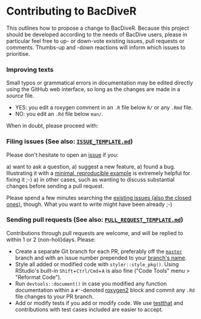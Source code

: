 # Contributing to BacDiveR

This outlines how to propose a change to BacDiveR. Because this project should 
be developed according to the needs of BacDive users, please in particular 
feel free to up- or down-vote existing issues, pull requests or comments. 
Thumbs-up and -down reactions will inform which issues to prioritise.


### Improving texts

Small typos or grammatical errors in documentation may be edited directly using
the GitHub web interface, so long as the changes are made in a _source_ file.

*  YES: you edit a roxygen comment in an `.R` file below `R/` or any `.Rmd` file.
*  NO: you edit an `.Rd` file below `man/`.

When in doubt, please proceed with:


### Filing issues (See also: [`ISSUE_TEMPLATE.md`](https://github.com/tibhannover/BacDiveR/blob/master/.github/ISSUE_TEMPLATE.md))

Please don't hesitate to open an [issue][issues] if you:

a) want to ask a question,
a) suggest a new feature, 
a) found a bug. Illustrating it with a [minimal, reproducible example][reprex] 
   is extremely helpful for fixing it ;-) 
a) in other cases, such as wanting to discuss substantial changes before sending
   a pull request.

Please spend a few minutes searching the [existing issues (also the closed ones)][issues],
though. What you want to write might have been already ;-)

[issues]: https://github.com/tibhannover/BacDiveR/issues/
[reprex]: https://www.tidyverse.org/help/#reprex


### Sending pull requests (See also: [`PULL_REQUEST_TEMPLATE.md`](https://github.com/tibhannover/BacDiveR/blob/master/.github/PULL_REQUEST_TEMPLATE.md))

Contributions through pull requests are welcome, and will be replied to within 1 
or 2 (non-holi)days. Please:

*  Create a separate Git branch for each PR, preferably off the [`master`][master]
   branch and with an issue number prepended to your [branch's name][bn].
*  Style all added or modified code with `styler::style_pkg()`. Using RStudio's
   built-in `Shift`+`Ctrl/Cmd`+`A` is also fine ("Code Tools" menu > "Reformat Code").
*  Run `devtools::document()` in case you modified any function documentation
   within a `#'`-denoted [roxygen2](https://cran.r-project.org/package=roxygen2)
   block and commit any `.Rd` file changes to your PR branch.
*  Add or modify tests if you add or modify code. We use 
   [testthat](https://cran.r-project.org/package=testthat) and contributions
   with test cases included are easier to accept.  

[bn]: https://github.com/tibhannover/BacDiveR/branches
[master]: https://github.com/TIBHannover/BacDiveR/tree/master
